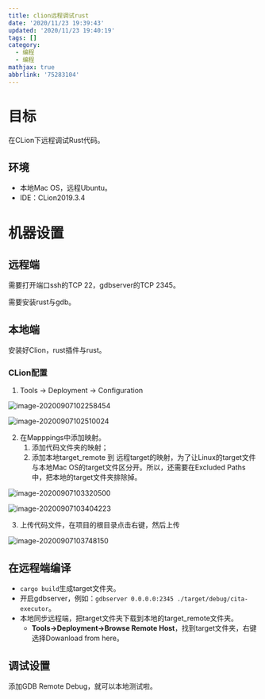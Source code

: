 ```yaml
---
title: clion远程调试rust
date: '2020/11/23 19:39:43'
updated: '2020/11/23 19:40:19'
tags: []
category:
  - 编程
  - 编程
mathjax: true
abbrlink: '75283104'
---
```

# 目标
在CLion下远程调试Rust代码。
<!--more-->
## 环境
* 本地Mac OS，远程Ubuntu。
* IDE：CLion2019.3.4

# 机器设置

## 远程端

需要打开端口ssh的TCP 22，gdbserver的TCP 2345。

需要安装rust与gdb。

## 本地端

安装好Clion，rust插件与rust。

### CLion配置

1. Tools -> Deployment -> Configuration

![image-20200907102258454](https://cdn.jsdelivr.net/gh/JNhua/blog_images@master/img/20201029105330.png)

![image-20200907102510024](https://cdn.jsdelivr.net/gh/JNhua/blog_images@master/img/20201029105403.png)

2. 在Mapppings中添加映射。
   1. 添加代码文件夹的映射；
   2. 添加本地target_remote 到 远程target的映射，为了让Linux的target文件与本地Mac OS的target文件区分开。所以，还需要在Excluded Paths中，把本地的target文件夹排除掉。

![image-20200907103320500](https://cdn.jsdelivr.net/gh/JNhua/blog_images@master/img/20201029105417.png)

![image-20200907103404223](https://cdn.jsdelivr.net/gh/JNhua/blog_images@master/img/20201029105426.png)

3. 上传代码文件，在项目的根目录点击右键，然后上传

![image-20200907103748150](https://cdn.jsdelivr.net/gh/JNhua/blog_images@master/img/20201029105437.png)

## 在远程端编译

* `cargo build`生成target文件夹。
* 开启gdbserver，例如：`gdbserver 0.0.0.0:2345 ./target/debug/cita-executor`。
* 本地同步远程端，把target文件夹下载到本地的target_remote文件夹。
  * **Tools→Deployment→Browse Remote Host**，找到target文件夹，右键选择Dowanload from here。

## 调试设置

添加GDB Remote Debug，就可以本地测试啦。